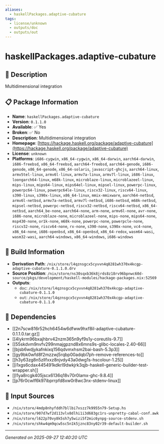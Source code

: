 ```yaml
---
aliases:
  - haskellPackages.adaptive-cubature
tags:
  - license/unknown
  - outputs/doc
  - outputs/out
---
```


# haskellPackages.adaptive-cubature

## 📝 Description

Multidimensional integration

## 📋 Package Information

- **Name**: `haskellPackages.adaptive-cubature`
- **Version**: `0.1.1.0`
- **Available**: ✅ Yes
- **Broken**: ✅ No
- **Description**: Multidimensional integration
- **Homepage**: [https://hackage.haskell.org/package/adaptive-cubature](https://hackage.haskell.org/package/adaptive-cubature)
- **License**: `unknown`
- **Platforms**: `i686-cygwin`, `x86_64-cygwin`, `x86_64-darwin`, `aarch64-darwin`, `i686-freebsd`, `x86_64-freebsd`, `aarch64-freebsd`, `aarch64-genode`, `i686-genode`, `x86_64-genode`, `x86_64-solaris`, `javascript-ghcjs`, `aarch64-linux`, `armv5tel-linux`, `armv6l-linux`, `armv7a-linux`, `armv7l-linux`, `i686-linux`, `loongarch64-linux`, `m68k-linux`, `microblaze-linux`, `microblazeel-linux`, `mips-linux`, `mips64-linux`, `mips64el-linux`, `mipsel-linux`, `powerpc-linux`, `powerpc64-linux`, `powerpc64le-linux`, `riscv32-linux`, `riscv64-linux`, `s390-linux`, `s390x-linux`, `x86_64-linux`, `mmix-mmixware`, `aarch64-netbsd`, `armv6l-netbsd`, `armv7a-netbsd`, `armv7l-netbsd`, `i686-netbsd`, `m68k-netbsd`, `mipsel-netbsd`, `powerpc-netbsd`, `riscv32-netbsd`, `riscv64-netbsd`, `x86_64-netbsd`, `aarch64_be-none`, `aarch64-none`, `arm-none`, `armv6l-none`, `avr-none`, `i686-none`, `microblaze-none`, `microblazeel-none`, `mips-none`, `mips64-none`, `msp430-none`, `or1k-none`, `m68k-none`, `powerpc-none`, `powerpcle-none`, `riscv32-none`, `riscv64-none`, `rx-none`, `s390-none`, `s390x-none`, `vc4-none`, `x86_64-none`, `i686-openbsd`, `x86_64-openbsd`, `x86_64-redox`, `wasm64-wasi`, `wasm32-wasi`, `aarch64-windows`, `x86_64-windows`, `i686-windows`

## 🔧 Build Information

- **Derivation Path**: `/nix/store/l4qznsgcx5cyvvn4q8281wh370x4kcgp-adaptive-cubature-0.1.1.0.drv`
- **Source Position**: `/nix/store/ns30sqxb36k8jrds8z18rv96bpnwc60d-source/pkgs/development/haskell-modules/hackage-packages.nix:52569`
- **Outputs**:
  - `doc`:  `/nix/store/l4qznsgcx5cyvvn4q8281wh370x4kcgp-adaptive-cubature-0.1.1.0`
  - `out`:  `/nix/store/l4qznsgcx5cyvvn4q8281wh370x4kcgp-adaptive-cubature-0.1.1.0`

## 🔗 Dependencies

- [[2n7scw816r52hch6454w6dfww9hxf8il-adaptive-cubature-0.1.1.0.tar.gz]]
- [[4lykrm96bxajhbrv42nzm365n9yf9s1y-coreutils-9.7]]
- [[55skdvm9nvfv299nmajgpznd8x6mns9s-glibc-locales-2.40-66]]
- [[bjsb6wdjykafnkixq156qdvmxhsm2bai-bash-5.3p3]]
- [[gy9bk0wfd8f2mzzwj5rqbp00adqbl7ph-remove-references-to]]
- [[h3y63zg8n5zllfxxz8njvdy43a0dwg1s-hscolour-1.25]]
- [[i1xgs6cdax445491kdkrl9dwkjrk3qjb-haskell-generic-builder-test-wrapper.sh]]
- [[l1ya8rcgk405jscx6136q18v70r0lamx-ghc-9.8.4]]
- [[p76r0cwlf6k97ibprrpfd8xw0r8wc3nx-stdenv-linux]]

## 📁 Input Sources

- `/nix/store/4mdp8nhyfddh7bllbi7xszz7k9955n79-Setup.hs`
- `/nix/store/907d7wf2d113vlv8dlhi1i3d683gc1rs-unpretty-cabal-conf.awk`
- `/nix/store/l622p70vy8k5sh7y5wizi5f2mic6ynpg-source-stdenv.sh`
- `/nix/store/shkw4qm9qcw5sc5n1k5jznc83ny02r39-default-builder.sh`

---
*Generated on 2025-09-27 12:40:20 UTC*
